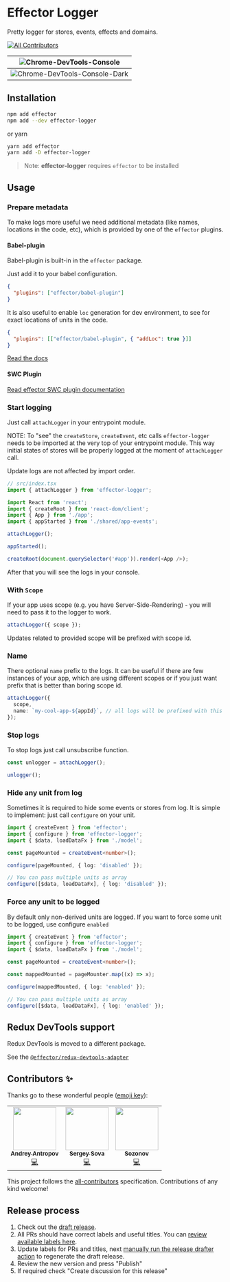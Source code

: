 # Effector Logger

Pretty logger for stores, events, effects and domains.

<!-- ALL-CONTRIBUTORS-BADGE:START - Do not remove or modify this section -->

[![All Contributors](https://img.shields.io/badge/all_contributors-3-orange.svg?style=flat-square)](#contributors-)

<!-- ALL-CONTRIBUTORS-BADGE:END -->

| ![Chrome-DevTools-Console](https://i.imgur.com/Pp4zPKy.png)      |
| ---------------------------------------------------------------- |
| ![Chrome-DevTools-Console-Dark](https://i.imgur.com/Vg54DsD.png) |

## Installation

```bash
npm add effector
npm add --dev effector-logger
```

or yarn

```bash
yarn add effector
yarn add -D effector-logger
```

> Note: **effector-logger** requires `effector` to be installed

## Usage

### Prepare metadata

To make logs more useful we need additional metadata (like names, locations in the code, etc), which is provided by one of the `effector` plugins.

#### Babel-plugin

Babel-plugin is built-in in the `effector` package.

Just add it to your babel configuration.

```json
{
  "plugins": ["effector/babel-plugin"]
}
```

It is also useful to enable `loc` generation for dev environment, to see for exact locations of units in the code.

```json
{
  "plugins": [["effector/babel-plugin", { "addLoc": true }]]
}
```

[Read the docs](https://effector.dev/docs/api/effector/babel-plugin/#usage)

#### SWC Plugin

[Read effector SWC plugin documentation](https://github.com/effector/swc-plugin)

### Start logging

Just call `attachLogger` in your entrypoint module.

NOTE: To "see" the `createStore`, `createEvent`, etc calls `effector-logger` needs to be imported at the very top of your entrypoint module. This way initial states of stores will be properly logged at the moment of `attachLogger` call.

Update logs are not affected by import order.

```ts
// src/index.tsx
import { attachLogger } from 'effector-logger';

import React from 'react';
import { createRoot } from 'react-dom/client';
import { App } from './app';
import { appStarted } from './shared/app-events';

attachLogger();

appStarted();

createRoot(document.querySelector('#app')).render(<App />);
```

After that you will see the logs in your console.

### With `Scope`

If your app uses scope (e.g. you have Server-Side-Rendering) - you will need to pass it to the logger to work.

```ts
attachLogger({ scope });
```

Updates related to provided scope will be prefixed with scope id.

### Name

There optional `name` prefix to the logs.
It can be useful if there are few instances of your app, which are using different scopes or if you just want prefix that is better than boring scope id.

```ts
attachLogger({
  scope,
  name: `my-cool-app-${appId}`, // all logs will be prefixed with this string
});
```

### Stop logs

To stop logs just call unsubscribe function.

```ts
const unlogger = attachLogger();

unlogger();
```

### Hide any unit from log

Sometimes it is required to hide some events or stores from log.
It is simple to implement: just call `configure` on your unit.

```ts
import { createEvent } from 'effector';
import { configure } from 'effector-logger';
import { $data, loadDataFx } from './model';

const pageMounted = createEvent<number>();

configure(pageMounted, { log: 'disabled' });

// You can pass multiple units as array
configure([$data, loadDataFx], { log: 'disabled' });
```

### Force any unit to be logged

By default only non-derived units are logged. If you want to force some unit to be logged, use configure `enabled`

```ts
import { createEvent } from 'effector';
import { configure } from 'effector-logger';
import { $data, loadDataFx } from './model';

const pageMounted = createEvent<number>();

const mappedMounted = pageMounter.map((x) => x);

configure(mappedMounted, { log: 'enabled' });

// You can pass multiple units as array
configure([$data, loadDataFx], { log: 'enabled' });
```

## Redux DevTools support

Redux DevTools is moved to a different package.

See the [`@effector/redux-devtools-adapter`](https://github.com/effector/redux-devtools-adapter)

## Contributors ✨

Thanks go to these wonderful people ([emoji key](https://allcontributors.org/docs/en/emoji-key)):

<!-- ALL-CONTRIBUTORS-LIST:START - Do not remove or modify this section -->
<!-- prettier-ignore-start -->
<!-- markdownlint-disable -->
<table>
  <tr>
    <td align="center"><a href="https://github.com/Laiff"><img src="https://avatars0.githubusercontent.com/u/575885?v=4" width="100px;" alt=""/><br /><sub><b>Andrey Antropov</b></sub></a><br /><a href="https://github.com/sergeysova/effector-logger/commits?author=Laiff" title="Code">💻</a></td>
    <td align="center"><a href="https://sova.dev"><img src="https://avatars0.githubusercontent.com/u/5620073?v=4" width="100px;" alt=""/><br /><sub><b>Sergey Sova</b></sub></a><br /><a href="https://github.com/sergeysova/effector-logger/commits?author=sergeysova" title="Code">💻</a></td>
    <td align="center"><a href="https://github.com/Sozonov"><img src="https://avatars2.githubusercontent.com/u/1931637?v=4" width="100px;" alt=""/><br /><sub><b>Sozonov</b></sub></a><br /><a href="https://github.com/sergeysova/effector-logger/commits?author=Sozonov" title="Code">💻</a></td>
  </tr>
</table>

<!-- markdownlint-enable -->
<!-- prettier-ignore-end -->

<!-- ALL-CONTRIBUTORS-LIST:END -->

This project follows the [all-contributors](https://github.com/all-contributors/all-contributors) specification. Contributions of any kind welcome!

## Release process

1. Check out the [draft release](https://github.com/effector/logger/releases).
1. All PRs should have correct labels and useful titles. You can [review available labels here](https://github.com/effector/logger/blob/master/.github/release-drafter.yml).
1. Update labels for PRs and titles, next [manually run the release drafter action](https://github.com/effector/logger/actions/workflows/release-drafter.yml) to regenerate the draft release.
1. Review the new version and press "Publish"
1. If required check "Create discussion for this release"
